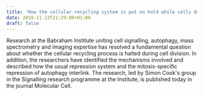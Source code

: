 ```yaml
---
title: 'How the cellular recycling system is put on hold while cells divide'
date: 2019-11-13T21:29:00+01:00
draft: false
---
```


Research at the Babraham Institute uniting cell signalling, autophagy, mass spectrometry and imaging expertise has resolved a fundamental question about whether the cellular recycling process is halted during cell division. In addition, the researchers have identified the mechanisms involved and described how the usual repression system and the mitosis-specific repression of autophagy interlink. The research, led by Simon Cook's group in the Signalling research programme at the Institute, is published today in the journal Molecular Cell.